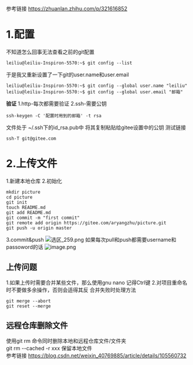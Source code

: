 参考链接
https://zhuanlan.zhihu.com/p/321616852
# 1.配置
不知道怎么回事无法查看之前的git配置
```
leiliu@leiliu-Inspiron-5570:~$ git config --list
```
于是我又重新设置了一下git的user.name和user.email
```
leiliu@leiliu-Inspiron-5570:~$ git config --global user.name "leiliu"
leiliu@leiliu-Inspiron-5570:~$ git config --global user.email "邮箱"
```
**验证**
1.http-每次都需要验证
2.ssh-需要公钥

```
ssh-keygen -C '配置时用到的邮箱' -t rsa
```
文件处于 ~/.ssh下的id_rsa.pub中
将其复制粘贴给gitee设置中的公钥
测试链接
```
ssh-T git@gitee.com
```
# 2.上传文件
1.新建本地仓库
2.初始化
```shell
mkdir picture
cd picture
git init
touch README.md
git add README.md
git commit -m "first commit"
git remote add origin https://gitee.com/aryangzhu/picture.git
git push -u origin master
```

3.commit&push
![选区_259.png](https://i.loli.net/2021/10/13/T7pUaEk93PhZ2ND.png)
如果每次pull和push都需要username和passoword的话
![image.png](https://i.loli.net/2021/10/13/8VqPGHRBNUSJulf.png)
## 上传问题
1.如果上传时需要合并某些文件，那么使用gnu nano 记得Ctrl键
2.对项目重命名时不要做多余操作，否则会适得其反
合并失败时处理方法
```
git merge --abort
git reset --merge
```
## 远程仓库删除文件
使用git rm 命令同时删除本地和远程仓库文件/文件夹  
git rm --cached -r xxx 保留本地文件  
参考链接
https://blog.csdn.net/weixin_40769885/article/details/105560732